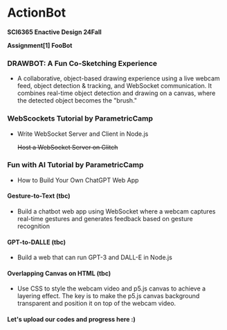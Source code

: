 # ActionBot

**SCI6365 Enactive Design 24Fall**

**Assignment[1] FooBot**

### DRAWBOT: A Fun Co-Sketching Experience

- A collaborative, object-based drawing experience using a live webcam feed, object detection & tracking, and WebSocket communication. It combines real-time object detection and drawing on a canvas, where the detected object becomes the "brush."

### WebScockets Tutorial by ParametricCamp

- Write WebSocket Server and Client in Node.js

  <s>Host a WebSocket Server on Glitch</s>

### Fun with AI Tutorial by ParametricCamp

- How to Build Your Own ChatGPT Web App

#### Gesture-to-Text (tbc)

- Build a chatbot web app using WebSocket where a webcam captures real-time gestures and generates feedback based on gesture recognition

#### GPT-to-DALLE (tbc)

- Build a web that can run GPT-3 and DALL-E in Node.js

#### Overlapping Canvas on HTML (tbc)

- Use CSS to style the webcam video and p5.js canvas to achieve a layering effect. The key is to make the p5.js canvas background transparent and position it on top of the webcam video.

#### Let's upload our codes and progress here :)
